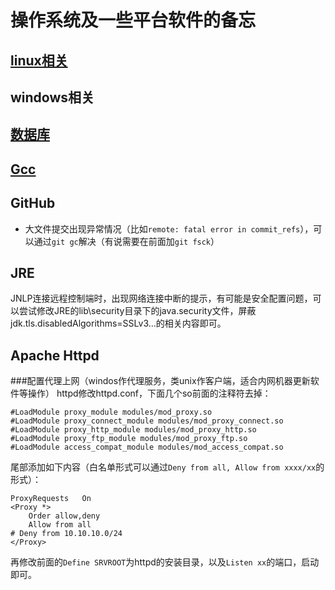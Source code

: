 # 操作系统及一些平台软件的备忘

## [linux相关](linux/)

## windows相关

## [数据库](database/)

## [Gcc](gcc/)

## GitHub
- 大文件提交出现异常情况（比如`remote: fatal error in commit_refs`），可以通过`git gc`解决（有说需要在前面加`git fsck`）

## JRE
JNLP连接远程控制端时，出现网络连接中断的提示，有可能是安全配置问题，可以尝试修改JRE的lib\security目录下的java.security文件，屏蔽jdk.tls.disabledAlgorithms=SSLv3...的相关内容即可。

## Apache Httpd
###配置代理上网（windos作代理服务，类unix作客户端，适合内网机器更新软件等操作）
httpd修改httpd.conf，下面几个so前面的注释符去掉：
```
#LoadModule proxy_module modules/mod_proxy.so
#LoadModule proxy_connect_module modules/mod_proxy_connect.so
#LoadModule proxy_http_module modules/mod_proxy_http.so
#LoadModule proxy_ftp_module modules/mod_proxy_ftp.so
#LoadModule access_compat_module modules/mod_access_compat.so
```
尾部添加如下内容（白名单形式可以通过`Deny from all, Allow from xxxx/xx`的形式）：
```
ProxyRequests   On
<Proxy *>
    Order allow,deny
	Allow from all
# Deny from 10.10.10.0/24
</Proxy>
```
再修改前面的`Define SRVROOT`为httpd的安装目录，以及`Listen xx`的端口，启动即可。
